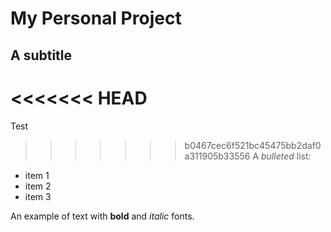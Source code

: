 # My Personal Project

## A subtitle
<<<<<<< HEAD
=======
Test
>>>>>>> b0467cec6f521bc45475bb2daf0a311905b33556
A *bulleted* list:
- item 1
- item 2
- item 3

An example of text with **bold** and *italic* fonts.  
